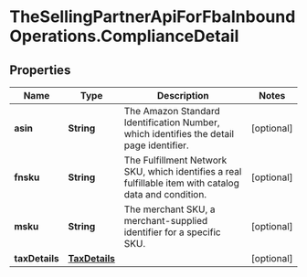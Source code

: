 # TheSellingPartnerApiForFbaInboundOperations.ComplianceDetail

## Properties
Name | Type | Description | Notes
------------ | ------------- | ------------- | -------------
**asin** | **String** | The Amazon Standard Identification Number, which identifies the detail page identifier. | [optional] 
**fnsku** | **String** | The Fulfillment Network SKU, which identifies a real fulfillable item with catalog data and condition. | [optional] 
**msku** | **String** | The merchant SKU, a merchant-supplied identifier for a specific SKU. | [optional] 
**taxDetails** | [**TaxDetails**](TaxDetails.md) |  | [optional] 


